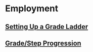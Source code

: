 # Employment

## [Setting Up a Grade Ladder](https://www.federalerp.gov.ae/OA_HTML/help/state/content/group.FND%3ALIBRARY%3AAR/locale.ar_US/navId.2/navSetId.iHelp/vtAnchor.pgspset/vtTopicFile.iHelp%7CHelpServlet%7CUS%7Cper%7C%40pgspset/)

## [Grade/Step Progression](https://www.federalerp.gov.ae/OA_HTML/help/state/content/group.FND%3ALIBRARY%3AAR/locale.ar_US/navId.2/navSetId.iHelp/vtAnchor.sgsp1/vtTopicFile.iHelp%7CHelpServlet%7CUS%7Cper%7C%40sgsp1/)

